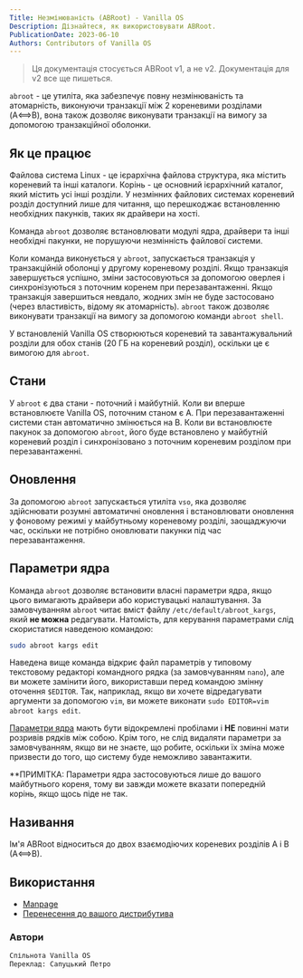 ```yaml
---
Title: Незмінюваність (ABRoot) - Vanilla OS
Description: Дізнайтеся, як використовувати ABRoot.
PublicationDate: 2023-06-10
Authors: Contributors of Vanilla OS
---
```


> Ця документація стосується ABRoot v1, а не v2. Документація для v2 все ще пишеться.

`abroot` - це утиліта, яка забезпечує повну незмінюваність та атомарність, виконуючи транзакції між 2 кореневими розділами (A⟺B), вона також дозволяє виконувати транзакції на вимогу за допомогою транзакційної оболонки.

## Як це працює

Файлова система Linux - це ієрархічна файлова структура, яка містить кореневий та інші каталоги.
Корінь - це основний ієрархічний каталог, який містить усі інші розділи.
У незмінних файлових системах кореневий розділ доступний лише для читання, що перешкоджає встановленню необхідних пакунків, таких як драйвери на хості.

Команда `abroot` дозволяє встановлювати модулі ядра, драйвери та інші необхідні пакунки, не порушуючи незмінність файлової системи.

Коли команда виконується у `abroot`, запускається транзакція у транзакційній оболонці у другому кореневому розділі. Якщо транзакція завершується успішно, зміни застосовуються за допомогою оверлея і синхронізуються з поточним коренем при перезавантаженні. Якщо транзакція завершиться невдало, жодних змін не буде застосовано (через властивість, відому як атомарність). `abroot` також дозволяє виконувати транзакції на вимогу за допомогою команди `abroot shell`.

У встановленій Vanilla OS створюються кореневий та завантажувальний розділи для обох станів (20 ГБ на кореневий розділ), оскільки це є вимогою для `abroot`.

## Стани

У `abroot` є два стани - поточний і майбутній. Коли ви вперше встановлюєте Vanilla OS, поточним станом є A. При перезавантаженні системи стан автоматично змінюється на B. Коли ви встановлюєте пакунок за допомогою `abroot`, його буде встановлено у майбутній кореневий розділ і синхронізовано з поточним кореневим розділом при перезавантаженні.

## Оновлення

За допомогою `abroot` запускається утиліта `vso`, яка дозволяє здійснювати розумні автоматичні оновлення і встановлювати оновлення у фоновому режимі у майбутньому кореневому розділі, заощаджуючи час, оскільки не потрібно оновлювати пакунки під час перезавантаження.

## Параметри ядра

Команда `abroot` дозволяє встановити власні параметри ядра, якщо цього вимагають драйвери або користувацькі налаштування. За замовчуванням `abroot` читає вміст файлу `/etc/default/abroot_kargs`, який **не можна** редагувати. Натомість, для керування параметрами слід скористатися наведеною командою:

```bash
sudo abroot kargs edit
```

Наведена вище команда відкриє файл параметрів у типовому текстовому редакторі командного рядка (за замовчуванням `nano`), але ви можете замінити його, використавши перед командою змінну оточення `$EDITOR`. Так, наприклад, якщо ви хочете відредагувати аргументи за допомогою `vim`, ви можете виконати `sudo EDITOR=vim abroot kargs edit`.

[Параметри ядра](https://www.kernel.org/doc/html/v4.14/admin-guide/kernel-parameters.html) мають бути відокремлені пробілами і **НЕ** повинні мати розривів рядків між собою. Крім того, не слід видаляти параметри за замовчуванням, якщо ви не знаєте, що робите, оскільки їх зміна може призвести до того, що систему буде неможливо завантажити.

**ПРИМІТКА: Параметри ядра застосовуються лише до вашого майбутнього кореня, тому ви завжди можете вказати попередній корінь, якщо щось піде не так.

## Називання

Ім'я ABRoot відноситься до двох взаємодіючих кореневих розділів A і B (A⟺B).

## Використання

- [Manpage](abroot)
- [Перенесення до вашого дистрибутива](abroot-porting)

### Автори

```md
Спільнота Vanilla OS
Переклад: Сапуцький Петро
```
